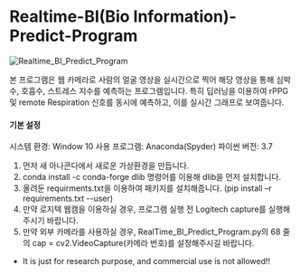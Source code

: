 # Realtime-BI(Bio Information)-Predict-Program


![Realtime_BI_Predict_Program](https://user-images.githubusercontent.com/44527599/120924362-68ffdb80-c70e-11eb-8089-a8b64cf23ba1.png)

본 프로그램은 웹 카메라로 사람의 얼굴 영상을 실시간으로 찍어 해당 영상을 통해 심박수, 호흡수, 스트레스 지수를 예측하는 프로그램입니다.
특히 딥러닝을 이용하여 rPPG 및 remote Respiration 신호를 동시에 예측하고, 이를 실시간 그래프로 보여줍니다. 



#### 기본 설정 ####
시스템 환경: Window 10
사용 프로그램: Anaconda(Spyder)
파이썬 버전: 3.7

1. 먼저 새 아나콘다에서 새로운 가상환경을 만듭니다.
2. conda install -c conda-forge dlib 명령어를 이용해 dlib을 먼저 설치합니다.
3. 올려둔 requirments.txt을 이용하여 패키지를 설치해줍니다. (pip install –r requirements.txt --user)
4. 만약 로지텍 웹캠을 이용하실 경우, 프로그램 실행 전 Logitech capture를 실행해주시기 바랍니다.
5. 만약 외부 카메라를 사용하실 경우, RealTime_BI_Predict_Program.py의 68 줄의 
   cap = cv2.VideoCapture(카메라 번호)를 설정해주시길 바랍니다.


* It is just for research purpose, and commercial use is not allowed!!
